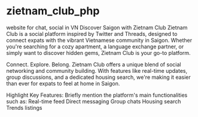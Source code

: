 # zietnam_club_php
website for chat, social in VN 
Discover Saigon with Zietnam Club
Zietnam Club is a social platform inspired by Twitter and Threads, designed to connect expats with the vibrant Vietnamese community in Saigon. Whether you're searching for a cozy apartment, a language exchange partner, or simply want to discover hidden gems, Zietnam Club is your go-to platform.

Connect. Explore. Belong.
Zietnam Club offers a unique blend of social networking and community building. With features like real-time updates, group discussions, and a dedicated housing search, we're making it easier than ever for expats to feel at home in Saigon.

Highlight Key Features: Briefly mention the platform's main functionalities such as:
Real-time feed
Direct messaging
Group chats
Housing search
Trends listings
